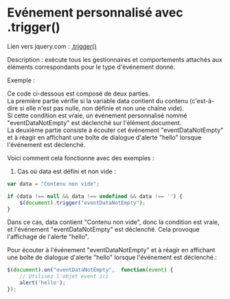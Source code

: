 # Evénement personnalisé avec .trigger()

Lien vers jquery.com : [.trigger()](https://api.jquery.com/trigger/)

Description : exécute tous les gestionnaires et comportements attachés aux éléments correspondants pour le type d'événement donné.

Exemple :

Ce code ci-dessous est composé de deux parties. <br>
La première partie vérifie si la variable data contient du contenu (c'est-à-dire si elle n'est pas nulle, non définie et non une chaîne vide).<br>
Si cette condition est vraie, un événement personnalisé nommé "eventDataNotEmpty" est déclenché sur l'élément document. <br>
La deuxième partie consiste à écouter cet événement "eventDataNotEmpty" et à réagir en affichant une boîte de dialogue d'alerte "hello" lorsque l'événement est déclenché.

Voici comment cela fonctionne avec des exemples :

1. Cas où data est défini et non vide :

```js
var data = "Contenu non vide";

if (data !== null && data !== undefined && data !== '') {
    $(document).trigger("eventDataNotEmpty");
}
```

Dans ce cas, data contient "Contenu non vide", donc la condition est vraie, et l'événement "eventDataNotEmpty" est déclenché. Cela provoque l'affichage de l'alerte "hello".

Pour écouter à l'événement "eventDataNotEmpty" et à réagir en affichant une boîte de dialogue d'alerte "hello" lorsque l'événement est déclenché.:

```js
$(document).on("eventDataNotEmpty",  function(event) {
    // Utilisez l'objet event ici
    alert('hello');
});
```

